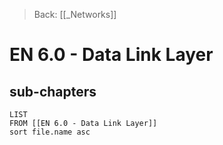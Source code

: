 >Back: [[_Networks]]

# EN 6.0 - Data Link Layer

## sub-chapters
```dataview
LIST
FROM [[EN 6.0 - Data Link Layer]]
sort file.name asc
```
